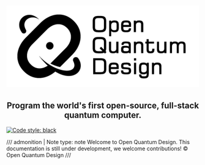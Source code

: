 # ![Open Quantum Design](./img/oqd-logo-text.png)

<div align="center">
    <h2 align="center">
        Program the world's first open-source, full-stack quantum computer.
    </h2>
</div>

[![Code style: black](https://img.shields.io/badge/code%20style-black-000000.svg)](https://github.com/ambv/black)

<!-- prettier-ignore -->
/// admonition | Note
    type: note
Welcome to Open Quantum Design.
This documentation is still under development, we welcome contributions! © Open Quantum Design
///

